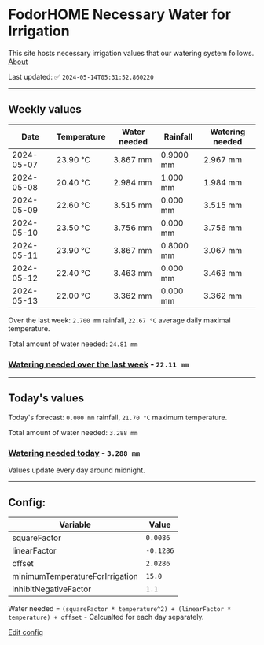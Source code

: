 # FodorHOME Necessary Water for Irrigation

This site hosts necessary irrigation values that our watering system follows. [About](https://github.com/redyau/irrigation)

Last updated: ✅ `2024-05-14T05:31:52.860220`

---

## Weekly values

| Date | Temperature | Water needed | Rainfall | Watering needed |
|-----|-----|-----|-----|-----|
| 2024-05-07 | 23.90 °C | 3.867 mm | 0.9000 mm | 2.967 mm |
| 2024-05-08 | 20.40 °C | 2.984 mm | 1.000 mm | 1.984 mm |
| 2024-05-09 | 22.60 °C | 3.515 mm | 0.000 mm | 3.515 mm |
| 2024-05-10 | 23.50 °C | 3.756 mm | 0.000 mm | 3.756 mm |
| 2024-05-11 | 23.90 °C | 3.867 mm | 0.8000 mm | 3.067 mm |
| 2024-05-12 | 22.40 °C | 3.463 mm | 0.000 mm | 3.463 mm |
| 2024-05-13 | 22.00 °C | 3.362 mm | 0.000 mm | 3.362 mm |


Over the last week: `2.700 mm` rainfall, `22.67 °C` average daily maximal temperature.

Total amount of water needed: `24.81 mm`

### [Watering needed over the last week](lastweek.txt) - `22.11 mm`

---

## Today's values

Today's forecast: `0.000 mm` rainfall, `21.70 °C` maximum temperature.

Total amount of water needed: `3.288 mm`

### [Watering needed today](today.txt) - `3.288 mm`

Values update every day around midnight.

---

## Config:

| Variable | Value |
|-----|-----|
| squareFactor | `0.0086` |
| linearFactor | `-0.1286` |
| offset | `2.0286` |
| minimumTemperatureForIrrigation | `15.0` |
| inhibitNegativeFactor | `1.1` |

Water needed = `(squareFactor * temperature^2) + (linearFactor * temperature) + offset` - Calcualted for each day separately.

[Edit config](https://github.com/RedyAu/irrigation/edit/main/config.json)

